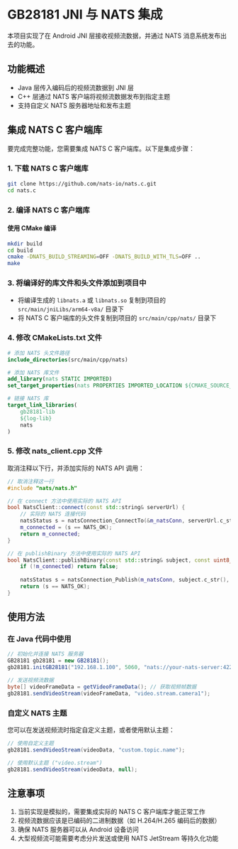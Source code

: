 # GB28181 JNI 与 NATS 集成

本项目实现了在 Android JNI 层接收视频流数据，并通过 NATS 消息系统发布出去的功能。

## 功能概述

- Java 层传入编码后的视频流数据到 JNI 层
- C++ 层通过 NATS 客户端将视频流数据发布到指定主题
- 支持自定义 NATS 服务器地址和发布主题

## 集成 NATS C 客户端库

要完成完整功能，您需要集成 NATS C 客户端库。以下是集成步骤：

### 1. 下载 NATS C 客户端库

```bash
git clone https://github.com/nats-io/nats.c.git
cd nats.c
```

### 2. 编译 NATS C 客户端库

#### 使用 CMake 编译

```bash
mkdir build
cd build
cmake -DNATS_BUILD_STREAMING=OFF -DNATS_BUILD_WITH_TLS=OFF ..
make
```

### 3. 将编译好的库文件和头文件添加到项目中

- 将编译生成的 `libnats.a` 或 `libnats.so` 复制到项目的 `src/main/jniLibs/arm64-v8a/` 目录下
- 将 NATS C 客户端库的头文件复制到项目的 `src/main/cpp/nats/` 目录下

### 4. 修改 CMakeLists.txt 文件

```cmake
# 添加 NATS 头文件路径
include_directories(src/main/cpp/nats)

# 添加 NATS 库文件
add_library(nats STATIC IMPORTED)
set_target_properties(nats PROPERTIES IMPORTED_LOCATION ${CMAKE_SOURCE_DIR}/src/main/jniLibs/${ANDROID_ABI}/libnats.a)

# 链接 NATS 库
target_link_libraries(
    gb28181-lib
    ${log-lib}
    nats
)
```

### 5. 修改 nats_client.cpp 文件

取消注释以下行，并添加实际的 NATS API 调用：

```cpp
// 取消注释这一行
#include "nats/nats.h"

// 在 connect 方法中使用实际的 NATS API
bool NatsClient::connect(const std::string& serverUrl) {
    // 实际的 NATS 连接代码
    natsStatus s = natsConnection_ConnectTo(&m_natsConn, serverUrl.c_str());
    m_connected = (s == NATS_OK);
    return m_connected;
}

// 在 publishBinary 方法中使用实际的 NATS API
bool NatsClient::publishBinary(const std::string& subject, const uint8_t* data, size_t dataLen) {
    if (!m_connected) return false;
    
    natsStatus s = natsConnection_Publish(m_natsConn, subject.c_str(), (const void*)data, dataLen);
    return (s == NATS_OK);
}
```

## 使用方法

### 在 Java 代码中使用

```java
// 初始化并连接 NATS 服务器
GB28181 gb28181 = new GB28181();
gb28181.initGB28181("192.168.1.100", 5060, "nats://your-nats-server:4222");

// 发送视频流数据
byte[] videoFrameData = getVideoFrameData(); // 获取视频帧数据
gb28181.sendVideoStream(videoFrameData, "video.stream.camera1");
```

### 自定义 NATS 主题

您可以在发送视频流时指定自定义主题，或者使用默认主题：

```java
// 使用自定义主题
gb28181.sendVideoStream(videoData, "custom.topic.name");

// 使用默认主题 ("video.stream")
gb28181.sendVideoStream(videoData, null);
```

## 注意事项

1. 当前实现是模拟的，需要集成实际的 NATS C 客户端库才能正常工作
2. 视频流数据应该是已编码的二进制数据（如 H.264/H.265 编码后的数据）
3. 确保 NATS 服务器可以从 Android 设备访问
4. 大型视频流可能需要考虑分片发送或使用 NATS JetStream 等持久化功能